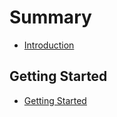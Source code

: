 # Summary

* [Introduction](README.md)

## Getting Started
* [Getting Started](getting-started/getting-started.md)